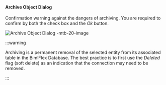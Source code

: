 #### Archive Object Dialog

Confirmation warning against the dangers of archiving.  You are required to confirm by both the check box and the *Ok* button.

![Archive Object Dialog -mtb-20-image](/img/bimlflex/bimlflex-app-dialog-archive-object-single.png "Archive Object Dialog")



:::warning

Archiving is a permanent removal of the selected entity from its associated table in the BimlFlex Database. The best practice is to first use the *Deleted* flag (soft delete) as an indication that the connection may need to be removed.

:::


